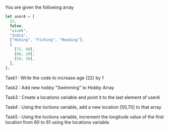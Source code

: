 You are given the following array

```js
let userA = [
  22,
  false,
  "vivek",
  "India",
  ["Hiking", "Fishing", "Reading"],
  [
    [72, 60],
    [88, 20],
    [50, 36],
  ],
];
```
Task1 : Write the code to increase age (22) by 1

Task2 : Add new hobby "Swimming" to Hobby Array

Task3 : Create a locations variable and point it to the last element of userA

Task4 : Using the loctions variable, add a new location [50,70] to that array

Task5 : Using the loctions variable,  increment the longitude value of the first location from 60 to 61 using the locations variable.

